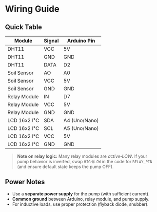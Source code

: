 # Wiring Guide

## Quick Table
| Module | Signal | Arduino Pin |
|---|---|---|
| DHT11 | VCC | 5V |
| DHT11 | GND | GND |
| DHT11 | DATA | D2 |
| Soil Sensor | AO | A0 |
| Soil Sensor | VCC | 5V |
| Soil Sensor | GND | GND |
| Relay Module | IN | D7 |
| Relay Module | VCC | 5V |
| Relay Module | GND | GND |
| LCD 16x2 I²C | SDA | A4 (Uno/Nano) |
| LCD 16x2 I²C | SCL | A5 (Uno/Nano) |
| LCD 16x2 I²C | VCC | 5V |
| LCD 16x2 I²C | GND | GND |

> **Note on relay logic:** Many relay modules are *active-LOW*. If your pump behavior is inverted, swap `HIGH`/`LOW` in the code for `RELAY_PIN` (and ensure default state keeps the pump OFF).

## Power Notes
- Use a **separate power supply** for the pump (with sufficient current).  
- **Common ground** between Arduino, relay module, and pump supply.
- For inductive loads, use proper protection (flyback diode, snubber).


